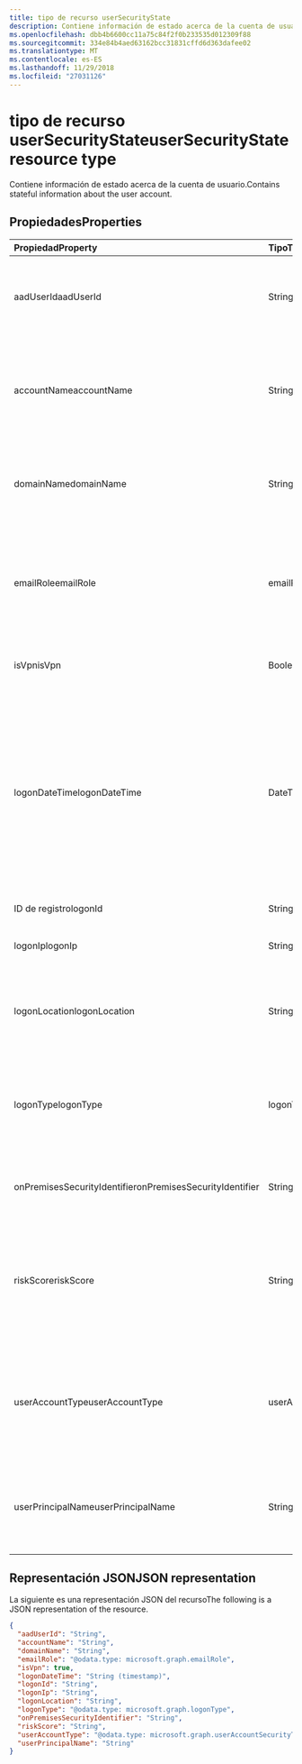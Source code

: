 ```yaml
---
title: tipo de recurso userSecurityState
description: Contiene información de estado acerca de la cuenta de usuario.
ms.openlocfilehash: dbb4b6600cc11a75c84f2f0b233535d012309f88
ms.sourcegitcommit: 334e84b4aed63162bcc31831cffd6d363dafee02
ms.translationtype: MT
ms.contentlocale: es-ES
ms.lasthandoff: 11/29/2018
ms.locfileid: "27031126"
---
```

# <a name="usersecuritystate-resource-type"></a><span data-ttu-id="24de2-103">tipo de recurso userSecurityState</span><span class="sxs-lookup"><span data-stu-id="24de2-103">userSecurityState resource type</span></span>

<span data-ttu-id="24de2-104">Contiene información de estado acerca de la cuenta de usuario.</span><span class="sxs-lookup"><span data-stu-id="24de2-104">Contains stateful information about the user account.</span></span>

## <a name="properties"></a><span data-ttu-id="24de2-105">Propiedades</span><span class="sxs-lookup"><span data-stu-id="24de2-105">Properties</span></span>

| <span data-ttu-id="24de2-106">Propiedad</span><span class="sxs-lookup"><span data-stu-id="24de2-106">Property</span></span>   | <span data-ttu-id="24de2-107">Tipo</span><span class="sxs-lookup"><span data-stu-id="24de2-107">Type</span></span> |<span data-ttu-id="24de2-108">Descripción</span><span class="sxs-lookup"><span data-stu-id="24de2-108">Description</span></span>|
|:---------------|:--------|:----------|
|<span data-ttu-id="24de2-109">aadUserId</span><span class="sxs-lookup"><span data-stu-id="24de2-109">aadUserId</span></span>|<span data-ttu-id="24de2-110">String</span><span class="sxs-lookup"><span data-stu-id="24de2-110">String</span></span>|<span data-ttu-id="24de2-111">AAD usuario identificador (GUID) - objeto representa la entidad de usuario físicos/multi-account.</span><span class="sxs-lookup"><span data-stu-id="24de2-111">AAD User object identifier (GUID) - represents the physical/multi-account user entity.</span></span>|
|<span data-ttu-id="24de2-112">accountName</span><span class="sxs-lookup"><span data-stu-id="24de2-112">accountName</span></span>|<span data-ttu-id="24de2-113">String</span><span class="sxs-lookup"><span data-stu-id="24de2-113">String</span></span>|<span data-ttu-id="24de2-114">Nombre de cuenta de la cuenta de usuario (sin dominio de Active Directory o dominio DNS) - (también denominada `mailNickName`).</span><span class="sxs-lookup"><span data-stu-id="24de2-114">Account name of user account (without Active Directory domain or DNS domain) - (also called `mailNickName`).</span></span>|
|<span data-ttu-id="24de2-115">domainName</span><span class="sxs-lookup"><span data-stu-id="24de2-115">domainName</span></span>|<span data-ttu-id="24de2-116">String</span><span class="sxs-lookup"><span data-stu-id="24de2-116">String</span></span>|<span data-ttu-id="24de2-117">Dominio de NetBIOS o Active Directory de la cuenta de usuario (es decir, el formato dominio\cuenta).</span><span class="sxs-lookup"><span data-stu-id="24de2-117">NetBIOS/Active Directory domain of user account (that is, domain\account format).</span></span>|
|<span data-ttu-id="24de2-118">emailRole</span><span class="sxs-lookup"><span data-stu-id="24de2-118">emailRole</span></span>|<span data-ttu-id="24de2-119">emailRole</span><span class="sxs-lookup"><span data-stu-id="24de2-119">emailRole</span></span>|<span data-ttu-id="24de2-120">Para las alertas relacionadas con el correo electrónico - correo electrónico de una cuenta de usuario 'rol'.</span><span class="sxs-lookup"><span data-stu-id="24de2-120">For email-related alerts - user account's email 'role'.</span></span> <span data-ttu-id="24de2-121">Los valores posibles son: `unknown`, `sender` y `recipient`.</span><span class="sxs-lookup"><span data-stu-id="24de2-121">Possible values are: `unknown`, `sender`, `recipient`.</span></span>|
|<span data-ttu-id="24de2-122">isVpn</span><span class="sxs-lookup"><span data-stu-id="24de2-122">isVpn</span></span>|<span data-ttu-id="24de2-123">Booleano</span><span class="sxs-lookup"><span data-stu-id="24de2-123">Boolean</span></span>|<span data-ttu-id="24de2-124">Indica si el usuario se conectó a través de una red privada virtual.</span><span class="sxs-lookup"><span data-stu-id="24de2-124">Indicates whether the user logged on through a VPN.</span></span>|
|<span data-ttu-id="24de2-125">logonDateTime</span><span class="sxs-lookup"><span data-stu-id="24de2-125">logonDateTime</span></span>|<span data-ttu-id="24de2-126">DateTimeOffset</span><span class="sxs-lookup"><span data-stu-id="24de2-126">DateTimeOffset</span></span>|<span data-ttu-id="24de2-127">Hora a la que el inicio de sesión se produjo.</span><span class="sxs-lookup"><span data-stu-id="24de2-127">Time at which the sign-in occurred.</span></span> <span data-ttu-id="24de2-128">El tipo de marca de tiempo representa la información de fecha y hora con el formato ISO 8601 y está siempre en hora UTC.</span><span class="sxs-lookup"><span data-stu-id="24de2-128">The Timestamp type represents date and time information using ISO 8601 format and is always in UTC time.</span></span> <span data-ttu-id="24de2-129">Por ejemplo, medianoche en la zona horaria UTC del 1 de enero de 2014 sería así: `'2014-01-01T00:00:00Z'`.</span><span class="sxs-lookup"><span data-stu-id="24de2-129">For example, midnight UTC on Jan 1, 2014 would look like this: `'2014-01-01T00:00:00Z'`.</span></span>|
|<span data-ttu-id="24de2-130">ID de registro</span><span class="sxs-lookup"><span data-stu-id="24de2-130">logonId</span></span>|<span data-ttu-id="24de2-131">String</span><span class="sxs-lookup"><span data-stu-id="24de2-131">String</span></span>|<span data-ttu-id="24de2-132">Identificador de usuario de inicio de sesión.</span><span class="sxs-lookup"><span data-stu-id="24de2-132">User sign-in ID.</span></span>|
|<span data-ttu-id="24de2-133">logonIp</span><span class="sxs-lookup"><span data-stu-id="24de2-133">logonIp</span></span>|<span data-ttu-id="24de2-134">String</span><span class="sxs-lookup"><span data-stu-id="24de2-134">String</span></span>|<span data-ttu-id="24de2-135">Dirección IP de. que la solicitud de inicio de sesión se originó.</span><span class="sxs-lookup"><span data-stu-id="24de2-135">IP Address the sign-in request originated from.</span></span>|
|<span data-ttu-id="24de2-136">logonLocation</span><span class="sxs-lookup"><span data-stu-id="24de2-136">logonLocation</span></span>|<span data-ttu-id="24de2-137">String</span><span class="sxs-lookup"><span data-stu-id="24de2-137">String</span></span>|<span data-ttu-id="24de2-138">Ubicación (mediante la asignación de direcciones IP) asociado a un evento de inicio de sesión de usuario por este usuario.</span><span class="sxs-lookup"><span data-stu-id="24de2-138">Location (by IP address mapping) associated with a user sign-in event by this user.</span></span>|
|<span data-ttu-id="24de2-139">logonType</span><span class="sxs-lookup"><span data-stu-id="24de2-139">logonType</span></span>|<span data-ttu-id="24de2-140">logonType</span><span class="sxs-lookup"><span data-stu-id="24de2-140">logonType</span></span>|<span data-ttu-id="24de2-141">Método de inicio de sesión de usuario en.</span><span class="sxs-lookup"><span data-stu-id="24de2-141">Method of user sign in.</span></span> <span data-ttu-id="24de2-142">Los valores posibles son: `unknown`, `interactive`, `remoteInteractive`, `network`, `batch`, `service`.</span><span class="sxs-lookup"><span data-stu-id="24de2-142">Possible values are: `unknown`, `interactive`, `remoteInteractive`, `network`, `batch`, `service`.</span></span>|
|<span data-ttu-id="24de2-143">onPremisesSecurityIdentifier</span><span class="sxs-lookup"><span data-stu-id="24de2-143">onPremisesSecurityIdentifier</span></span>|<span data-ttu-id="24de2-144">String</span><span class="sxs-lookup"><span data-stu-id="24de2-144">String</span></span>|<span data-ttu-id="24de2-145">Active Directory (local) identificador de seguridad (SID) del usuario.</span><span class="sxs-lookup"><span data-stu-id="24de2-145">Active Directory (on-premises) Security Identifier (SID) of the user.</span></span>|
|<span data-ttu-id="24de2-146">riskScore</span><span class="sxs-lookup"><span data-stu-id="24de2-146">riskScore</span></span>|<span data-ttu-id="24de2-147">String</span><span class="sxs-lookup"><span data-stu-id="24de2-147">String</span></span>|<span data-ttu-id="24de2-148">Puntuación de proveedor generado/calculada en el riesgo de la cuenta de usuario.</span><span class="sxs-lookup"><span data-stu-id="24de2-148">Provider-generated/calculated risk score of the user account.</span></span> <span data-ttu-id="24de2-149">Valor recomendado el rango de 0-1, lo que equivale a un porcentaje.</span><span class="sxs-lookup"><span data-stu-id="24de2-149">Recommended value range of 0-1, which equates to a percentage.</span></span>|
|<span data-ttu-id="24de2-150">userAccountType</span><span class="sxs-lookup"><span data-stu-id="24de2-150">userAccountType</span></span>|<span data-ttu-id="24de2-151">userAccountSecurityType</span><span class="sxs-lookup"><span data-stu-id="24de2-151">userAccountSecurityType</span></span>|<span data-ttu-id="24de2-152">Tipo de cuenta de usuario (pertenencia a grupos), por definición de Windows.</span><span class="sxs-lookup"><span data-stu-id="24de2-152">User account type (group membership), per Windows definition.</span></span> <span data-ttu-id="24de2-153">Los valores posibles son: `unknown`, `standard`, `power` y `administrator`.</span><span class="sxs-lookup"><span data-stu-id="24de2-153">Possible values are: `unknown`, `standard`, `power`, `administrator`.</span></span>|
|<span data-ttu-id="24de2-154">userPrincipalName</span><span class="sxs-lookup"><span data-stu-id="24de2-154">userPrincipalName</span></span>|<span data-ttu-id="24de2-155">String</span><span class="sxs-lookup"><span data-stu-id="24de2-155">String</span></span>|<span data-ttu-id="24de2-156">Inicio de sesión de nombre de usuario - formato de internet: (nombre de cuenta de usuario) @(nombre de dominio DNS de cuenta de usuario).</span><span class="sxs-lookup"><span data-stu-id="24de2-156">User sign-in name - internet format: (user account name)@(user account DNS domain name).</span></span>|

## <a name="json-representation"></a><span data-ttu-id="24de2-157">Representación JSON</span><span class="sxs-lookup"><span data-stu-id="24de2-157">JSON representation</span></span>

<span data-ttu-id="24de2-158">La siguiente es una representación JSON del recurso</span><span class="sxs-lookup"><span data-stu-id="24de2-158">The following is a JSON representation of the resource.</span></span>

<!-- {
  "blockType": "resource",
  "optionalProperties": [

  ],
  "@odata.type": "microsoft.graph.userSecurityState"
}-->

```json
{
  "aadUserId": "String",
  "accountName": "String",
  "domainName": "String",
  "emailRole": "@odata.type: microsoft.graph.emailRole",
  "isVpn": true,
  "logonDateTime": "String (timestamp)",
  "logonId": "String",
  "logonIp": "String",
  "logonLocation": "String",
  "logonType": "@odata.type: microsoft.graph.logonType",
  "onPremisesSecurityIdentifier": "String",
  "riskScore": "String",
  "userAccountType": "@odata.type: microsoft.graph.userAccountSecurityType",
  "userPrincipalName": "String"
}

```

<!-- uuid: 8fcb5dbc-d5aa-4681-8e31-b001d5168d79
2015-10-25 14:57:30 UTC -->
<!-- {
  "type": "#page.annotation",
  "description": "userSecurityState resource",
  "keywords": "",
  "section": "documentation",
  "tocPath": ""
}-->
